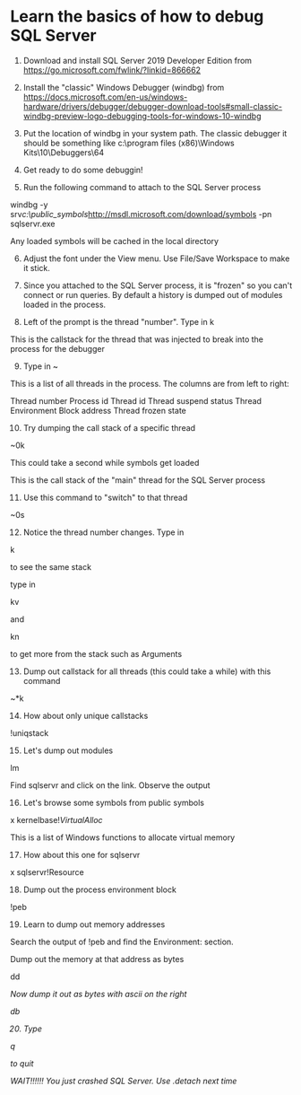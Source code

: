 # Learn the basics of how to debug SQL Server

1. Download and install SQL Server 2019 Developer Edition from https://go.microsoft.com/fwlink/?linkid=866662

2. Install the "classic" Windows Debugger (windbg) from https://docs.microsoft.com/en-us/windows-hardware/drivers/debugger/debugger-download-tools#small-classic-windbg-preview-logo-debugging-tools-for-windows-10-windbg

3. Put the location of windbg in your system path. The classic debugger it should be something like c:\program files (x86)\Windows Kits\10\Debuggers\64

4. Get ready to do some debuggin!

5. Run the following command to attach to the SQL Server process

windbg -y srv*c:\public_symbols*http://msdl.microsoft.com/download/symbols -pn sqlservr.exe

Any loaded symbols will be cached in the local directory

6. Adjust the font under the View menu. Use File/Save Workspace to make it stick.

7. Since you attached to the SQL Server process, it is "frozen" so you can't connect or run queries. By default a history is dumped out of modules loaded in the process.

8. Left of the prompt is the thread "number". Type in k

This is the callstack for the thread that was injected to break into the process for the debugger

9. Type in ~

This is a list of all threads in the process. The columns are from left to right:

Thread number
Process id
Thread id
Thread suspend status
Thread Environment Block address
Thread frozen state

10. Try dumping the call stack of a specific thread

~0k

This could take a second while symbols get loaded

This is the call stack of the "main" thread for the SQL Server process

11. Use this command to "switch" to that thread

~0s

12. Notice the thread number changes. Type in

k

to see the same stack

type in

kv

and

kn

to get more from the stack such as Arguments

13. Dump out callstack for all threads (this could take a while) with this command

~*k

14. How about only unique callstacks

!uniqstack

15. Let's dump out modules

lm

Find sqlservr and click on the link. Observe the output

16. Let's browse some symbols from public symbols

x kernelbase!*VirtualAlloc*

This is a list of Windows functions to allocate virtual memory

17. How about this one for sqlservr

x sqlservr!Resource

18. Dump out the process environment block

!peb

19. Learn to dump out memory addresses

Search the output of !peb and find the Environment: section.

Dump out the memory at that address as bytes

dd <address>

Now dump it out as bytes with ascii on the right

db <address>

20. Type

q

to quit












WAIT!!!!!! You just crashed SQL Server. Use .detach next time






